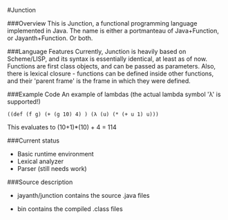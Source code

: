 #Junction

###Overview
This is Junction, a functional programming language implemented in Java. 
The name is either a portmanteau of Java+Function, or Jayanth+Function. Or both.

###Language Features
Currently, Junction is heavily based on Scheme/LISP, and its syntax is essentially identical,
at least as of now. Functions are first class objects, and can be passed as parameters. 
Also, there is lexical closure - functions can be defined inside other functions, and their
'parent frame' is the frame in which they were defined.

###Example Code
An example of lambdas (the actual lambda symbol 'λ' is supported!)

    ((def (f g) (+ (g 10) 4) ) (λ (u) (* (+ u 1) u)))

This evaluates to (10+1)\*(10) + 4 = 114

###Current status
* Basic runtime environment
* Lexical analyzer
* Parser (still needs work)


###Source description
* jayanth/junction contains the source .java files

* bin contains the compiled .class files
